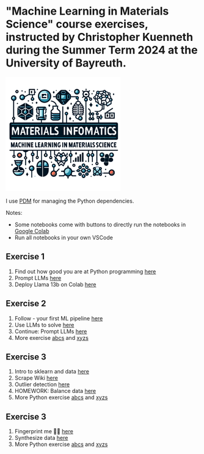 # "Machine Learning in Materials Science" course exercises, instructed by Christopher Kuenneth during the Summer Term 2024 at the University of Bayreuth.

<img src="files/logo.webp" alt="drawing" style="width:300px;"/>


I use [PDM](https://github.com/pdm-project/pdm/) for managing the Python dependencies. 


Notes: 

- Some notebooks come with buttons to directly run the notebooks in [Google Colab](https://colab.research.google.com/)
- Run all notebooks in your own VSCode 



## Exercise 1

1. Find out how good you are at Python programming [here](1_exercise/evaluate_python_skills.ipynb)
1. Prompt LLMs [here](1_exercise/prompt_LLMs.ipynb)
2. Deploy Llama 13b on Colab [here](1_exercise/deploy_codellama_13B_tutorial.ipynb)


## Exercise 2

1. Follow - your first ML pipeline [here](2_exercise/first_ml_pipeline.ipynb)
2. Use LLMs to solve [here](1_exercise/evaluate_python_skills.ipynb)
3. Continue: Prompt LLMs [here](1_exercise/prompt_LLMs.ipynb)
4. More exercise [abcs](2_exercise/python_abcs.ipynb) and [xyzs](2_exercise/python_xyzs.ipynb)


## Exercise 3

1. Intro to sklearn and data [here](3_exercise/intro_data.ipynb)
2. Scrape Wiki [here](3_exercise/wikipedia_api.ipynb)
3. Outlier detection [here](3_exercise/intro_data.ipynb)
4. HOMEWORK: Balance data [here](3_exercise/Balance_data_and_save.ipynb)
5. More Python exercise [abcs](2_exercise/python_abcs.ipynb) and [xyzs](2_exercise/python_xyzs.ipynb)

## Exercise 3

1. Fingerprint me 👣🤘 [here](4_exercise/fingerprints.ipynb)
2. Synthesize data [here](4_exercise/synthesize-your-own-data.ipynb)
3. More Python exercise [abcs](2_exercise/python_abcs.ipynb) and [xyzs](2_exercise/python_xyzs.ipynb)